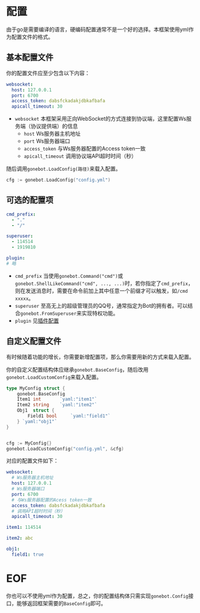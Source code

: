 # 配置
由于go是需要编译的语言，硬编码配置通常不是一个好的选择。本框架使用yml作为配置文件的格式。

## 基本配置文件
你的配置文件应至少包含以下内容：
```yml
websocket:
  host: 127.0.0.1
  port: 6700
  access_token: dabsfckadakjdbkafbafa
  apicall_timeout: 30
```
- `websocket` 本框架采用正向WebSocket的方式连接到协议端，这里配置Ws服务端（协议提供端）的信息
  - `host` Ws服务器主机地址
  - `port` Ws服务器端口
  - `access_token` 与Ws服务器配置的Access token一致
  - `apicall_timeout` 调用协议端API超时时间（秒）


随后调用`gonebot.LoadConfig(路径)`来载入配置。
```go
cfg := gonebot.LoadConfig("config.yml")
```

## 可选的配置项
```yml
cmd_prefix: 
  - "."
  - "/"

superuser:
  - 114514
  - 1919810

plugin:
# 略
```
- `cmd_prefix` 当使用`gonebot.Command("cmd")`或`gonebot.ShellLikeCommand("cmd", ..., ...)`时，若你指定了`cmd_prefix`，则在发送消息时，需要在命令前加上其中任意一个前缀才可以触发，如`/cmd xxxxx`。
- `superuser` 至高无上的超级管理员的QQ号，通常指定为Bot的拥有者。可以结合`gonebot.FromSuperuser`来实现特权功能。
- `plugin` 见[插件配置](./plug_config.md)

## 自定义配置文件
有时候随着功能的增长，你需要新增配置项，那么你需要用新的方式来载入配置。

你的自定义配置结构体应继承`gonebot.BaseConfig`，随后改用`gonebot.LoadCustomConfig`来载入配置。
```go
type MyConfig struct {
    gonebot.BaseConfig
    Item1 int       `yaml:"item1"`
    Item2 string    `yaml:"item2"`
    Obj1  struct {
        Field1 bool     `yaml:"field1"`
    } `yaml:"obj1"`
}


cfg := MyConfig{}
gonebot.LoadCustomConfig("config.yml", &cfg)
```

对应的配置文件如下：
```yaml
websocket:
  # Ws服务器主机地址
  host: 127.0.0.1
  # Ws服务器端口
  port: 6700
  # 与Ws服务器配置的Acess token一致
  access_token: dabsfckadakjdbkafbafa
  # 调用API超时时间（秒）
  apicall_timeout: 30

item1: 114514

item2: abc

obj1: 
  field1: true
```

# EOF
你也可以不使用yml作为配置，总之，你的配置结构体只需实现`gonebot.Config`接口，能够返回框架需要的`BaseConfig`即可。